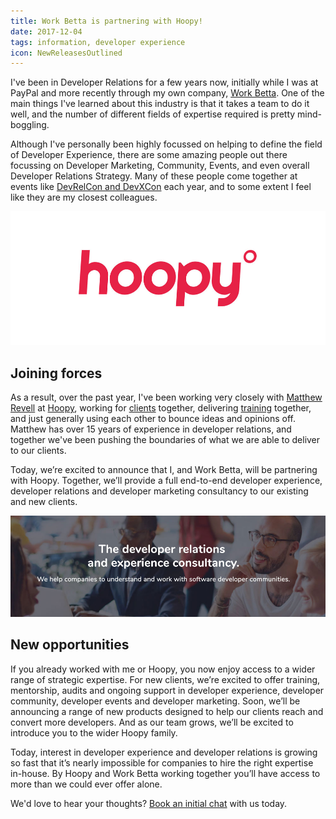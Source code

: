 ```yaml
---
title: Work Betta is partnering with Hoopy!
date: 2017-12-04
tags: information, developer experience
icon: NewReleasesOutlined
---
```


I've been in Developer Relations for a few years now, initially while I was at PayPal and more recently through my own company, [Work Betta](https://betta.io). One of the main things I've learned about this industry is that it takes a team to do it well, and the number of different fields of expertise required is pretty mind-boggling.

Although I've personally been highly focussed on helping to define the field of Developer Experience, there are some amazing people out there focussing on Developer Marketing, Community, Events, and even overall Developer Relations Strategy. Many of these people come together at events like [DevRelCon and DevXCon](https://devrelcon.net/) each year, and to some extent I feel like they are my closest colleagues.

[![Hoopy](../images/blog/2017/joining-hoopy/logo.jpg)](https://hoopy.io)

## Joining forces

As a result, over the past year, I've been working very closely with [Matthew Revell](https://twitter.com/matthewrevell?lang=en) at [Hoopy](https://hoopy.io), working for [clients](https://hoopy.io) together, delivering [training](https://london-2017.devrel.net/#training) together, and just generally using each other to bounce ideas and opinions off. Matthew has over 15 years of experience in developer relations, and together we've been pushing the boundaries of what we are able to deliver to our clients.

Today, we’re excited to announce that I, and Work Betta, will be partnering with Hoopy. Together, we’ll provide a full end-to-end developer experience, developer relations and developer marketing consultancy to our existing and new clients.

[![A new consultancy](../images/blog/2017/joining-hoopy/tagline.jpg)](https://hoopy.io)

## New opportunities

If you already worked with me or Hoopy, you now enjoy access to a wider range of strategic expertise. For new clients, we’re excited to offer training, mentorship, audits and ongoing support in developer experience, developer community, developer events and developer marketing. Soon, we’ll be announcing a range of new products designed to help our clients reach and convert more developers. And as our team grows, we’ll be excited to introduce you to the wider Hoopy family.

Today, interest in developer experience and developer relations is growing so fast that it’s nearly impossible for companies to hire the right expertise in-house. By Hoopy and Work Betta working together you’ll have access to more than we could ever offer alone.

We'd love to hear your thoughts? [Book an initial chat](mailto:cristiano@hoopy.io) with us today.
